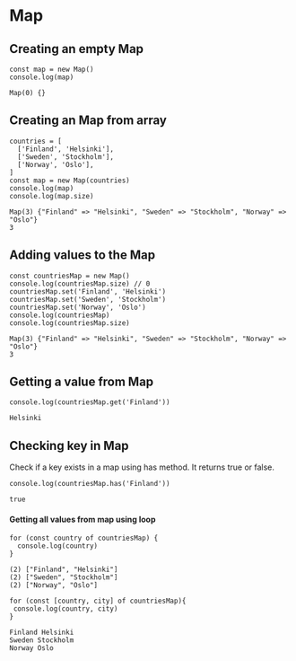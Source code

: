  # Map

## Creating an empty Map

```
const map = new Map()
console.log(map)
```
```
Map(0) {}
```

## Creating an Map from array

```
countries = [
  ['Finland', 'Helsinki'],
  ['Sweden', 'Stockholm'],
  ['Norway', 'Oslo'],
]
const map = new Map(countries)
console.log(map)
console.log(map.size)
```

```
Map(3) {"Finland" => "Helsinki", "Sweden" => "Stockholm", "Norway" => "Oslo"}
3
```

## Adding values to the Map

```
const countriesMap = new Map()
console.log(countriesMap.size) // 0
countriesMap.set('Finland', 'Helsinki')
countriesMap.set('Sweden', 'Stockholm')
countriesMap.set('Norway', 'Oslo')
console.log(countriesMap)
console.log(countriesMap.size)
```
```
Map(3) {"Finland" => "Helsinki", "Sweden" => "Stockholm", "Norway" => "Oslo"}
3
```

## Getting a value from Map
```
console.log(countriesMap.get('Finland'))
```
```
Helsinki
```

## Checking key in Map
Check if a key exists in a map using has method. It returns true or false.

```
console.log(countriesMap.has('Finland'))
```
```
true
```

#### Getting all values from map using loop

```
for (const country of countriesMap) {
  console.log(country)
}
```
```
(2) ["Finland", "Helsinki"]
(2) ["Sweden", "Stockholm"]
(2) ["Norway", "Oslo"]
```
```
for (const [country, city] of countriesMap){
 console.log(country, city)
}
```
```
Finland Helsinki
Sweden Stockholm
Norway Oslo
```
